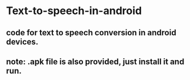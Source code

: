 # Text-to-speech-in-android
## code for text to speech conversion in android devices.
## note: .apk file is also provided, just install it and run.
